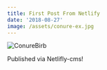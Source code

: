 ```yaml
---
title: First Post From Netlify
date: '2018-08-27'
image: /assets/conure-ex.jpg
---
```

![ConureBirb](/assets/conure-ex.jpg)

Published via Netlifly-cms!
